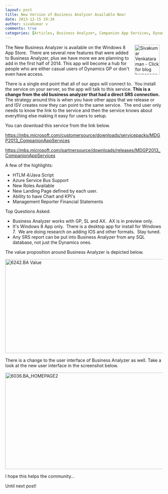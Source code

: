 ```yaml
---
layout: post
title: New Version of Business Analyzer Available Now!
date: 2013-12-15 19:34
author: sivakumar v
comments: true
categories: [Articles, Business Analyzer, Companion App Services, Dynamics ERP, Sivakumar Venkataraman, Uncategorized]
---
```

<p style="text-align:left;"><a title="Sivakumar Venkataraman - Click for blog homepage"><img src="https://microsofttpd.github.io/assets/0871.sivav.jpg" alt="Sivakumar Venkataraman - Click for blog homepage" width="80" height="95" align="right" border="0" hspace="10" /></a>The New Business Analyzer is available on the Windows 8 App Store.&nbsp; There are several new features that were added to Business Analyzer, plus we have more we are planning to add in the first half of 2014. This app will become a hub for people who are either casual users of Dynamics GP or don&#39;t even have access.</p>
<p>There is a single end point that all of our apps will connect to.&nbsp; You install the service on your server, so the app will talk to this service. <strong> This is a change from the old business analyzer that had a direct SRS connection. </strong>The strategy around this is when you have other apps that we release or and ISV creates now they can point to the same service.&nbsp; The end user only needs to know the link to the service and then the service knows about everything else making it easy for users to setup.</p>
<p>You can download this service from the link below.</p>
<p><a title="https://mbs.microsoft.com/customersource/downloads/servicepacks/MDGP2013_CompanionAppServices" href="https://mbs.microsoft.com/customersource/downloads/servicepacks/MDGP2013_CompanionAppServices">https://mbs.microsoft.com/customersource/downloads/servicepacks/MDGP2013_CompanionAppServices</a></p>
<p><a title="https://mbs.microsoft.com/partnersource/downloads/releases/MDGP2013_CompanionAppServices" href="https://mbs.microsoft.com/partnersource/downloads/releases/MDGP2013_CompanionAppServices">https://mbs.microsoft.com/partnersource/downloads/releases/MDGP2013_CompanionAppServices</a></p>
<p>A few of the highlights:</p>
<ul>
<li>HTLM 4/Java Script</li>
<li>Azure Service Bus Support</li>
<li>New Roles Available</li>
<li>New Landing Page defined by each user.</li>
<li>Ability to have Chart and KPI&#39;s</li>
<li>Management Reporter Financial Statements</li>
</ul>
<p>Top Questions Asked:</p>
<ul>
<li>Business Analyzer works with GP, SL and AX.&nbsp; AX is in preview only.</li>
<li>It&#39;s Windows 8 App only.&nbsp; There is a desktop app for install for Windows 7.&nbsp; We are doing research on adding IOS and other formats.&nbsp; Stay tuned.</li>
<li>Any SRS report can be put into Business Analyzer from any SQL database, not just the Dynamics ones.</li>
</ul>
<p>The value proposition around Business Analyzer is depicted below.</p>
<p><a href="https://microsofttpd.github.io/assets/6242.BAValue_6746A563.png" original-url="https://microsofttpd.github.io/assets/6242.BAValue_6746A563.png"><img title="6242.BA Value" style="display:inline;border:0px;" border="0" alt="6242.BA Value" src="https://microsofttpd.github.io/assets/6242.BAValue_thumb_784D63F7.png" original-url="https://microsofttpd.github.io/assets/6242.BAValue_thumb_784D63F7.png" width="542" height="300" /></a></p>
<p>There is a change to the user interface of Business Analyzer as well. Take a look at the new user interface in the screenshot below.</p>
<p><a href="https://microsofttpd.github.io/assets/6036.BA_HOMEPAGE2_6CBA3769.png" original-url="https://microsofttpd.github.io/assets/6036.BA_HOMEPAGE2_6CBA3769.png"><img title="6036.BA_HOMEPAGE2" style="display:inline;border:0px;" border="0" alt="6036.BA_HOMEPAGE2" src="https://microsofttpd.github.io/assets/6036.BA_HOMEPAGE2_thumb_100C4D71.png" original-url="https://microsofttpd.github.io/assets/6036.BA_HOMEPAGE2_thumb_100C4D71.png" width="544" height="308" /></a></p>
<p>I hope this helps the community&hellip;</p>
<p>Until next post!</p>
